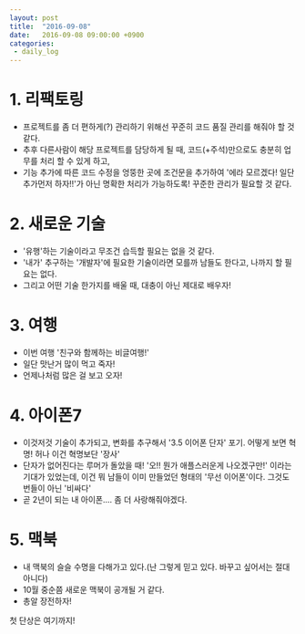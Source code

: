 ```yaml
---
layout: post
title:  "2016-09-08"
date:   2016-09-08 09:00:00 +0900
categories:
 - daily_log
---
```


# 1. 리팩토링
- 프로젝트를 좀 더 편하게(?) 관리하기 위해선 꾸준히 코드 품질 관리를 해줘야 할 것 같다. 
- 추후 다른사람이 해당 프로젝트를 담당하게 될 때, 코드(+주석)만으로도 충분히 업무를 처리 할 수 있게 하고, 
- 기능 추가에 따른 코드 수정을 엉뚱한 곳에 조건문을 추가하여 '에라 모르겠다! 일단 추가먼저 하자!!'가 아닌 명확한 처리가 가능하도록! 꾸준한 관리가 필요할 것 같다. 

# 2. 새로운 기술
- '유행'하는 기술이라고 무조건 습득할 필요는 없을 것 같다. 
- '내가' 추구하는 '개발자'에 필요한 기술이라면 모를까 남들도 한다고, 나까지 할 필요는 없다. 
- 그리고 어떤 기술 한가지를 배울 때, 대충이 아닌 제대로 배우자! 

# 3. 여행
- 이번 여행 '친구와 함께하는 비글여행!'
- 일단 맛난거 많이 먹고 죽자!
- 언제나처럼 많은 걸 보고 오자!

# 4. 아이폰7
- 이것저것 기술이 추가되고, 변화를 추구해서 '3.5 이어폰 단자' 포기. 어떻게 보면 혁명! 허나 이건 혁명보단 '장사'
- 단자가 없어진다는 루머가 돌았을 때! '오!! 뭔가 애플스러운게 나오겠구만!' 이라는 기대가 있었는데, 이건 뭐 남들이 이미 만들었던 형태의 '무선 이어폰'이다. 그것도 번들이 아닌 '비싸다'
- 곧 2년이 되는 내 아이폰.... 좀 더 사랑해줘야겠다.

# 5. 맥북
- 내 맥북의 슬슬 수명을 다해가고 있다.(난 그렇게 믿고 있다. 바꾸고 싶어서는 절대 아니다)
- 10월 중순쯤 새로운 맥북이 공개될 거 같다. 
- 총알 장전하자!

첫 단상은 여기까지!

